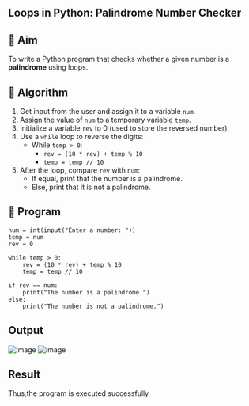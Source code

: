 ## Loops in Python: Palindrome Number Checker

## 🎯 Aim
To write a Python program that checks whether a given number is a **palindrome** using loops.

## 🧠 Algorithm
1. Get input from the user and assign it to a variable `num`.
2. Assign the value of `num` to a temporary variable `temp`.
3. Initialize a variable `rev` to 0 (used to store the reversed number).
4. Use a `while` loop to reverse the digits:
   - While `temp > 0`:
     - `rev = (10 * rev) + temp % 10`
     - `temp = temp // 10`
5. After the loop, compare `rev` with `num`:
   - If equal, print that the number is a palindrome.
   - Else, print that it is not a palindrome.

## 🧾 Program
```
num = int(input("Enter a number: "))
temp = num
rev = 0

while temp > 0:
    rev = (10 * rev) + temp % 10
    temp = temp // 10

if rev == num:
    print("The number is a palindrome.")
else:
    print("The number is not a palindrome.")
```
## Output
![image](https://github.com/user-attachments/assets/08038de8-1d42-44e2-9ab6-3bc7dbef94bb)
![image](https://github.com/user-attachments/assets/08b06801-672a-4bdd-aa2d-40f3879a06c2)

## Result
Thus,the program is executed successfully
